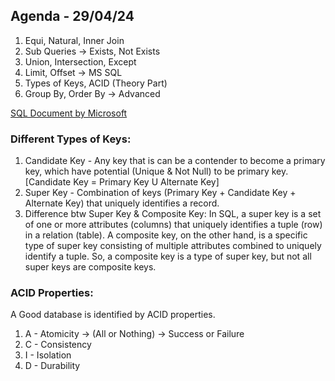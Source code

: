 ## Agenda - 29/04/24

1. Equi, Natural, Inner Join
2. Sub Queries -> Exists, Not Exists
3. Union, Intersection, Except
4. Limit, Offset -> MS SQL
5. Types of Keys, ACID (Theory Part)
6. Group By, Order By -> Advanced

[SQL Document by Microsoft](https://learn.microsoft.com/en-us/sql/t-sql/queries/select-order-by-clause-transact-sql?view=sql-server-ver16)

### Different Types of Keys:

1. Candidate Key - Any key that is can be a contender to become a primary key, which have potential (Unique & Not Null) to be primary key.
  [Candidate Key = Primary Key U Alternate Key]
2. Super Key - Combination of keys (Primary Key + Candidate Key + Alternate Key) that uniquely identifies a record.
3. Difference btw Super Key & Composite Key: In SQL, a super key is a set of one or more attributes (columns) that uniquely identifies a tuple (row) in a relation (table). A composite key, on the other hand, is a specific type of super key consisting of multiple attributes combined to uniquely identify a tuple. So, a composite key is a type of super key, but not all super keys are composite keys.

### ACID Properties:

A Good database is identified by ACID properties.
1. A - Atomicity -> (All or Nothing) -> Success or Failure
2. C - Consistency
3. I - Isolation
4. D - Durability
